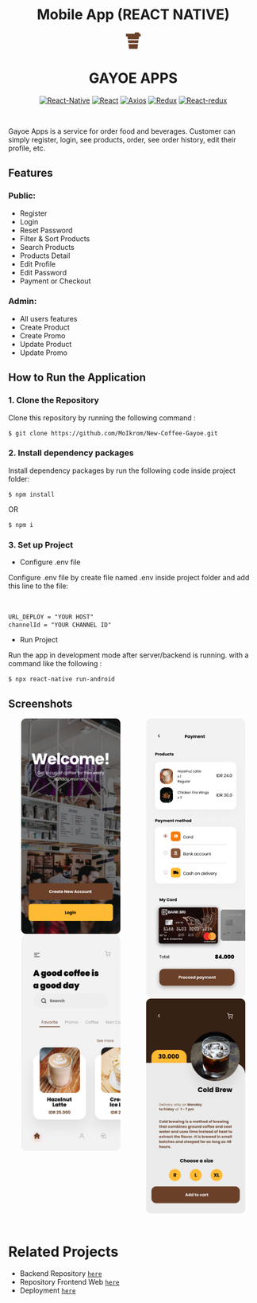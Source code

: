 <H1 align="center">Mobile App (REACT NATIVE)</H1>

<div align="center">
  <img src="src/assets/logo.png">
  <h1> GAYOE APPS</h1>

[![React-Native](https://img.shields.io/badge/REACTNATIVE-V0.69.1-%23d90c76cc?style=for-the-badge&logo=appveyor)](https://www.npmjs.com/package/react-native)
[![React](https://img.shields.io/badge/REACT-V18.0.0-%23d90c76cc?style=for-the-badge&logo=appveyor)](https://www.npmjs.com/package/react)
[![Axios](https://img.shields.io/badge/AXIOS-V0.27.2-%23d90c76cc?style=for-the-badge&logo=appveyor)](https://www.npmjs.com/package/axios)
[![Redux](https://img.shields.io/badge/REDUX-V4.2.0-%23d90c76cc?style=for-the-badge&logo=appveyor)](https://www.npmjs.com/package/redux)
[![React-redux](https://img.shields.io/badge/REACTREDUX-V8.0.2-%23d90c76cc?style=for-the-badge&logo=appveyor)](https://www.npmjs.com/package/react-redux)

<br/>

</div>

Gayoe Apps is a service for order food and beverages. Customer can simply register, login, see products, order, see order history, edit their profile, etc.

## Features

### Public:

- Register
- Login
- Reset Password
- Filter & Sort Products
- Search Products
- Products Detail
- Edit Profile
- Edit Password
- Payment or Checkout

### Admin:

- All users features
- Create Product
- Create Promo
- Update Product
- Update Promo

## How to Run the Application

### 1. Clone the Repository

Clone this repository by running the following command :

```
$ git clone https://github.com/MoIkrom/New-Coffee-Gayoe.git
```

### 2. Install dependency packages

Install dependency packages by run the following code inside project folder:

```
$ npm install
```

OR

```
$ npm i
```

### 3. Set up Project

- Configure .env file

Configure .env file by create file named .env inside project folder and add this line to the file:

<br/>

```
URL_DEPLOY = "YOUR HOST"
channelId = "YOUR CHANNEL ID"
```

- Run Project

Run the app in development mode after server/backend is running. with a command like the following :

```
$ npx react-native run-android
```

## Screenshots

<div style="display:flex" align="center">
<div>
<img width="200" src="src/assets/mobileApps/login.png" alt="login screen">
<img width="200" src="src/assets/mobileApps/homePage.png" alt="homePage screen">
</div>
<div>
<img width="200" src="src/assets/mobileApps/Payment.png" alt="Payment">
<img width="200" src="src/assets/mobileApps/productdetails.png" alt="productdetails">
</div>
</div>

<br/>

# Related Projects

- Backend Repository [`here`](https://github.com/MoIkrom/Coffee-Gayoe)
- Repository Frontend Web [`here`](https://github.com/MoIkrom/REACT---COFFEE-GAYOE)
- Deployment [`here`](https://bit.ly/gayoeapps)
